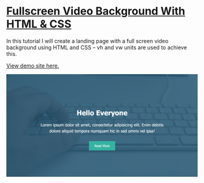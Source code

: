 # [Fullscreen Video Background With HTML & CSS](https://www.youtube.com/watch?v=Xy3GlrddZFI)

In this tutorial I will create a landing page with a full screen video background using HTML and CSS – vh and vw units are used to achieve this.

[View demo site here.](https://webdevtuts.github.io/fullscreen_video_background/)

![Preview](screenshot.png)
